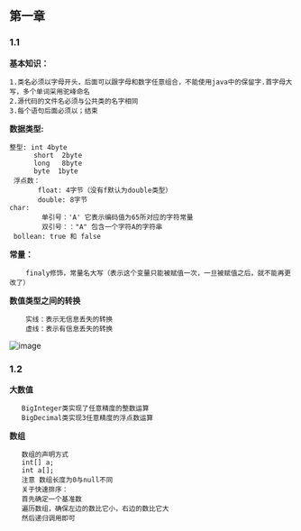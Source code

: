 ## 第一章

### 1.1

**基本知识：**
    
    1.类名必须以字母开头，后面可以跟字母和数字任意组合，不能使用java中的保留字.首字母大写，多个单词采用驼峰命名
    2.源代码的文件名必须与公共类的名字相同
    3.每个语句后面必须以；结束
 
**数据类型:**
    
    整型: int 4byte
          short  2byte
          long   8byte
          byte  1byte
     浮点数：      
           float: 4字节（没有f默认为double类型）
           double: 8字节
    char:
            单引号：'A' 它表示编码值为65所对应的字符常量
            双引号：："A" 包含一个字符A的字符串
     bollean: true 和 false
     
 **常量：**
        
        finaly修饰，常量名大写（表示这个变量只能被赋值一次，一旦被赋值之后，就不能再更改了）
        
 **数值类型之间的转换**
        
        实线：表示无信息丢失的转换
        虚线：表示有信息丢失的转换
        
       
![image](https://note.youdao.com/yws/public/resource/f7ec6856afd0a9c963999f932d59fcea/xmlnote/B8DB10F861144494A2FB5F889A8AADD0/7116.jpg)
 ### 1.2
 **大数值** 
 
       BigInteger类实现了任意精度的整数运算
       BigDecimal类实现3任意精度的浮点数运算
       
 **数组**
       
       数组的声明方式
       int[] a;
       int a[];
       注意 数组长度为0与null不同
       关于快速排序：
       首先确定一个基准数
       遍历数组，确保左边的数比它小，右边的数比它大
       然后递归调用即可
       
       
       
